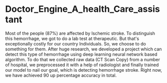 # Doctor_Engine_A_health_Care_assistant
Most of the people (87%) are affected by Ischemic stroke. To distinguish this hemorrhage, we got to do a lab test at therapeutic. But that's exceptionally costly for our country Individuals. So, we choose to do something for them. After huge research, we developed a project which can detect this type of hemorrhage using deep learning neural network based algorithm. To do that we collected raw data (CT Scan Copy) from a number of hospital, we preprocessed it with a help of radiologist and finally trained our model to nail our goal, which is detecting hemorrhage stroke. Right now, we have achieved 90 up percentage accuracy in total.
